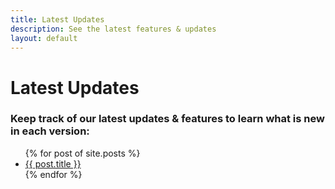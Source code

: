 ```yaml
---
title: Latest Updates
description: See the latest features & updates
layout: default
---
```

<h1>Latest Updates</h1>

<h3>Keep track of our latest updates & features to learn what is new in each version:</h3>

<ul>
  {% for post of site.posts %}
    <li>
      <a href="{{ post.url }}">{{ post.title }}</a>
    </li>
  {% endfor %}
</ul>
